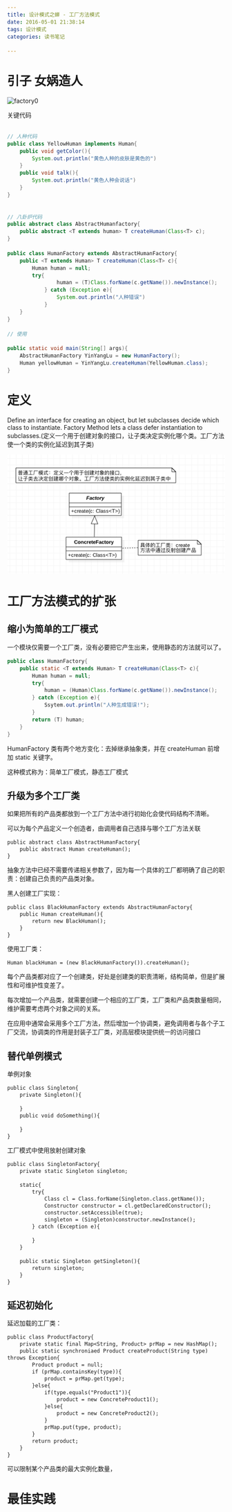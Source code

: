 ```yaml
---
title: 设计模式之蝉 - 工厂方法模式
date: 2016-05-01 21:38:14
tags: 设计模式
categories: 读书笔记

---
```



# 引子 女娲造人

![factory0]()

关键代码

```java

// 人种代码
public class YellowHuman implements Human{
    public void getColor(){
        System.out.println("黄色人种的皮肤是黄色的")
    }
    public void talk(){
        System.out.println("黄色人种会说话")
    }
}


// 八卦炉代码
public abstract class AbstractHumanfactory{
    public abstract <T extends human> T createHuman(Class<T> c);
}

public class HumanFactory extends AbstractHumanFactory{
    public <T extends Human> T createHuman(Class<T> c){
        Human human = null;
        try{
                human = (T)Class.forName(c.getName()).newInstance();
            } catch (Exception e){
                System.out.println("人种错误")
            }
    }
}

// 使用

public static void main(String[] args){
    AbstractHumanFactory YinYangLu = new HumanFactory();
    Human yellowHuman = YinYangLu.createHuman(YellowHuman.class);
}
```

<!--more-->

# 定义

Define an interface for creating an object, but let subclasses decide which class to instantiate. Factory Method lets a class defer instantiation to subclasses.(定义一个用于创建对象的接口，让子类决定实例化哪个类。工厂方法使一个类的实例化延迟到其子类)

![工厂模式通用类图 factory1](https://raw.githubusercontent.com/fangmd/markdownphoto/master/src/design-uml/design_uml_normal_factory.png)



# 工厂方法模式的扩张

## 缩小为简单的工厂模式

一个模块仅需要一个工厂类，没有必要把它产生出来，使用静态的方法就可以了。

```java
public class HumanFactory{
    public static <T extends Human> T createHuman(Class<T> c){
        Human human = null;
        try{
            human = (Human)Class.forName(c.getName()).newInstance();
        } catch (Exception e){
            Ssytem.out.println("人种生成错误!");
        }
        return (T) human;
    }
}
```

HumanFactory 类有两个地方变化：去掉继承抽象类，并在 createHuman 前增加 static 关键字。

这种模式称为：简单工厂模式，静态工厂模式

## 升级为多个工厂类

如果把所有的产品类都放到一个工厂方法中进行初始化会使代码结构不清晰。

可以为每个产品定义一个创造者，由调用者自己选择与哪个工厂方法关联

```
public abstract class AbstractHumanFactory{
    public abstract Human createHuman();
}
```

抽象方法中已经不需要传递相关参数了，因为每一个具体的工厂都明确了自己的职责：创建自己负责的产品类对象。

黑人创建工厂实现：

```
public class BlackHumanFactory extends AbstractHumanFactory{
    public Human createHuman(){
        return new BlackHuman();
    }
}
```

使用工厂类：

```
Human blackHuman = (new BlackHumanFactory()).createHuman();
```

每个产品类都对应了一个创建类，好处是创建类的职责清晰，结构简单，但是扩展性和可维护性变差了。

每次增加一个产品类，就需要创建一个相应的工厂类，工厂类和产品类数量相同，维护需要考虑两个对象之间的关系。

在应用中通常会采用多个工厂方法，然后增加一个协调类，避免调用者与各个子工厂交流，协调类的作用是封装子工厂类，对高层模块提供统一的访问接口

## 替代单例模式

单例对象

```
public class Singleton{
    private Singleton(){

    }
    public void doSomething(){

    }
}
```

工厂模式中使用放射创建对象

```
public class SingletonFactory{
    private static Singleton singleton;

    static{
        try{
            Class cl = Class.forName(Singleton.class.getName());
            Constructor constructor = cl.getDeclaredConstructor();
            constructor.setAccessible(true);
            singleton = (Singleton)constructor.newInstance();            
        } catch (Exception e){

        }
    }

    public static Singleton getSingleton(){
        return singleton;
    }
}
```


## 延迟初始化

延迟加载的工厂类：

```
public class ProductFactory{
    private static final Map<String, Product> prMap = new HashMap();
    public static synchroniaed Product createProduct(String type) throws Exception{
        Product product = null;
        if (prMap.containsKey(type)){
            product = prMap.get(type);
        }else{
            if(type.equals("Product1")){
                product = new ConcreteProduct1();
            }else{
                product = new ConcreteProduct2();
            }
            prMap.put(type, product);
        }
        return product;
    }
}
```

可以限制某个产品类的最大实例化数量，

# 最佳实践

















